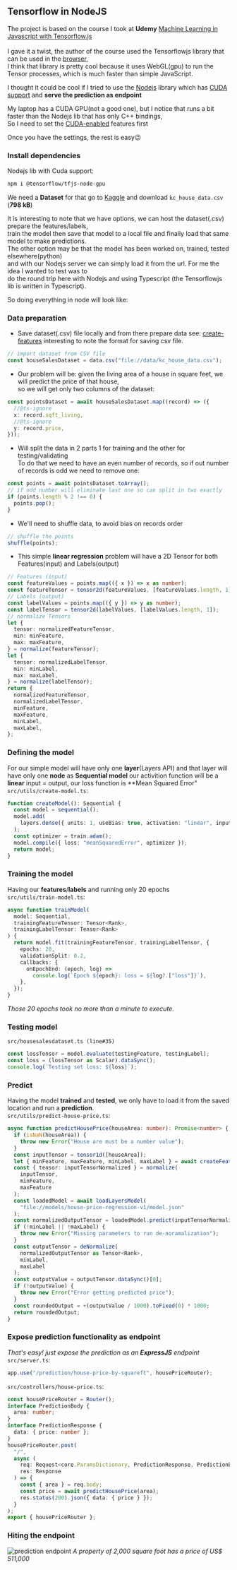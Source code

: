 ## Tensorflow in NodeJS

The project is based on the course I took at **Udemy** [Machine Learning in Javascript with Tensorflow.js](https://www.udemy.com/course/machine-learning-in-javascript-with-tensorflow-js/learn/lecture/15381100?start=0#overview)  
<br />
I gave it a twist, the author of the course used the Tensorflowjs library that can be used in the [browser](https://js.tensorflow.org/api/3.19.0/),  
I think that library is pretty cool because it uses WebGL(gpu) to run the Tensor processes, which is much faster than simple JavaScript.

I thought it could be cool if I tried to use the [Nodejs](https://js.tensorflow.org/api_node/3.19.0/) library which has [CUDA support](https://www.npmjs.com/package/@tensorflow/tfjs-node-gpu) and **serve the prediction as endpoint**

My laptop has a CUDA GPU(not a good one), but I notice that runs a bit faster than the Nodejs lib that has only C++ bindings,  
So I need to set the [CUDA-enabled](https://www.tensorflow.org/install/pip#linux) features first

Once you have the settings, the rest is easy😉

### Install dependencies

Nodejs lib with Cuda support:

```bash
npm i @tensorflow/tfjs-node-gpu
```

We need a **Dataset** for that go to [Kaggle](https://www.kaggle.com/datasets/harlfoxem/housesalesprediction) and download `kc_house_data.csv` (**798 kB**)

It is interesting to note that we have options, we can host the dataset(.csv) prepare the features/labels,  
train the model then save that model to a local file and finally load that same model to make predictions.  
The other option may be that the model has been worked on, trained, tested elsewhere(python)  
and with our Nodejs server we can simply load it from the url. For me the idea I wanted to test was to  
do the round trip here with Nodejs and using Typescript (the Tensorflowjs lib is written in Typescript).

So doing everything in node will look like:

### Data preparation

- Save dataset(.csv) file locally and from there prepare data see: [create-features](src/utils/create-features.ts)
  interesting to note the format for saving csv file.

```typescript
// import dataset from CSV file
const houseSalesDataset = data.csv("file://data/kc_house_data.csv");
```

- Our problem will be: given the living area of a house in square feet, we will predict the price of that house,  
so we will get only two columns of the dataset:

```typescript
const pointsDataset = await houseSalesDataset.map((record) => ({
  //@ts-ignore
  x: record.sqft_living,
  //@ts-ignore
  y: record.price,
}));
```

- Will split the data in 2 parts 1 for training and the other for testing/validating  
  To do that we need to have an even number of records, so if out number of records is odd
  we need to remove one:

```typescript
const points = await pointsDataset.toArray();
// if odd number will eliminate last one so can split in two exactly
if (points.length % 2 !== 0) {
  points.pop();
}
```

- We'll need to shuffle data, to avoid bias on records order

```typescript
// shuffle the points
shuffle(points);
```

- This simple **linear regression** problem will have a 2D Tensor for both Features(input) and Labels(output)

```typescript
// Features (input)
const featureValues = points.map(({ x }) => x as number);
const featureTensor = tensor2d(featureValues, [featureValues.length, 1]);
// Labels (output)
const labelValues = points.map(({ y }) => y as number);
const labelTensor = tensor2d(labelValues, [labelValues.length, 1]);
// normalize Tensors
let {
  tensor: normalizedFeatureTensor,
  min: minFeature,
  max: maxFeature,
} = normalize(featureTensor);
let {
  tensor: normalizedLabelTensor,
  min: minLabel,
  max: maxLabel,
} = normalize(labelTensor);
return {
  normalizedFeatureTensor,
  normalizedLabelTensor,
  minFeature,
  maxFeature,
  minLabel,
  maxLabel,
};
```

### Defining the model

For our simple model will have only one **layer**(Layers API) and that layer will have only one **node** as **Sequential model**
our activition function will be a **linear** input = output, our loss function is \*\*Mean Squared Error"  
`src/utils/create-model.ts`:

```typescript
function createModel(): Sequential {
  const model = sequential();
  model.add(
    layers.dense({ units: 1, useBias: true, activation: "linear", inputDim: 1 })
  );
  const optimizer = train.adam();
  model.compile({ loss: "meanSquaredError", optimizer });
  return model;
}
```

### Training the model

Having our **features**/**labels**
and running only 20 epochs  
`src/utils/train-model.ts`:

```typescript
async function trainModel(
  model: Sequential,
  trainingFeatureTensor: Tensor<Rank>,
  trainingLabelTensor: Tensor<Rank>
) {
  return model.fit(trainingFeatureTensor, trainingLabelTensor, {
    epochs: 20,
    validationSplit: 0.2,
    callbacks: {
      onEpochEnd: (epoch, log) =>
        console.log(`Epoch ${epoch}: loss = ${log?.["loss"]}`),
    },
  });
}
```

_Those 20 epochs took no more than a minute to execute._

### Testing model

`src/housesalesdataset.ts (line#35)`

```typescript
const lossTensor = model.evaluate(testingFeature, testingLabel);
const loss = (lossTensor as Scalar).dataSync();
console.log(`Testing set loss: ${loss}`);
```

### Predict

Having the model **trained** and **tested**, we only have to load it from the saved location and run a **prediction**.  
`src/utils/predict-house-price.ts`:

```typescript
async function predictHousePrice(houseArea: number): Promise<number> {
  if (isNaN(houseArea)) {
    throw new Error("House are must be a number value");
  }
  const inputTensor = tensor1d([houseArea]);
  let { minFeature, maxFeature, minLabel, maxLabel } = await createFeatures();
  const { tensor: inputTensorNormalized } = normalize(
    inputTensor,
    minFeature,
    maxFeature
  );
  const loadedModel = await loadLayersModel(
    "file://models/house-price-regression-v1/model.json"
  );
  const normalizedOutputTensor = loadedModel.predict(inputTensorNormalized);
  if (!minLabel || !maxLabel) {
    throw new Error("Missing parameters to run de-noramalization");
  }
  const outputTensor = deNormalize(
    normalizedOutputTensor as Tensor<Rank>,
    minLabel,
    maxLabel
  );
  const outputValue = outputTensor.dataSync()[0];
  if (!outputValue) {
    throw new Error("Error getting predicted price");
  }
  const roundedOutput = +(outputValue / 1000).toFixed(0) * 1000;
  return roundedOutput;
}
```

### Expose prediction functionality as endpoint

_That's easy! just expose the prediction as an **ExpressJS** endpoint_
`src/server.ts`:

```typescript
app.use("/prediction/house-price-by-squareft", housePriceRouter);
```

`src/controllers/house-price.ts`:

```typescript
const housePriceRouter = Router();
interface PredictionBody {
  area: number;
}
interface PredictionResponse {
  data: { price: number };
}
housePriceRouter.post(
  "/",
  async (
    req: Request<core.ParamsDictionary, PredictionResponse, PredictionBody>,
    res: Response
  ) => {
    const { area } = req.body;
    const price = await predictHousePrice(area);
    res.status(200).json({ data: { price } });
  }
);
export { housePriceRouter };
```

### Hiting the endpoint

![prediction endpoint](https://icons-images.s3.us-east-2.amazonaws.com/prediction_endpoint_ok.png)
_A property of 2,000 square foot has a price of US$ 511,000_

